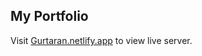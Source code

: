<h2><b>My Portfolio</b></h2>

Visit <a href="https://gurtaran.netlify.app">Gurtaran.netlify.app</a> to view live server.
